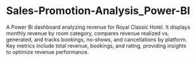 # Sales-Promotion-Analysis_Power-BI
A Power BI dashboard analyzing revenue for Royal Classic Hotel. It displays monthly revenue by room category, compares revenue realized vs. generated, and tracks bookings, no-shows, and cancellations by platform. Key metrics include total revenue, bookings, and rating, providing insights to optimize revenue performance.
